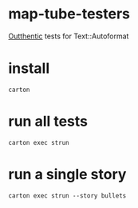# map-tube-testers

[Outthentic](https://github.com/melezhik/outthentic) tests for Text::Autoformat


# install

    carton

# run all tests

    carton exec strun

# run a single story

    carton exec strun --story bullets






